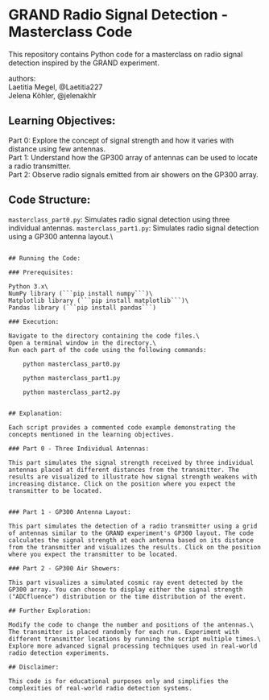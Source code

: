 # GRAND Radio Signal Detection - Masterclass Code

This repository contains Python code for a masterclass on radio signal detection inspired by the GRAND experiment.

authors:\
Laetitia Megel, @Laetitia227\
Jelena Köhler, @jelenakhlr

## Learning Objectives:

Part 0: Explore the concept of signal strength and how it varies with distance using few antennas.\
Part 1: Understand how the GP300 array of antennas can be used to locate a radio transmitter.\
Part 2: Observe radio signals emitted from air showers on the GP300 array.

## Code Structure:

```masterclass_part0.py```: Simulates radio signal detection using three individual antennas.
```masterclass_part1.py```: Simulates radio signal detection using a GP300 antenna layout.\
```masterclass_part2.py''': Visualizes radio signals emitted from cosmic ray air showers for both time and signal strength distributions.

## Running the Code:

### Prerequisites:

Python 3.x\
NumPy library (```pip install numpy```)\
Matplotlib library (```pip install matplotlib```)\
Pandas library (```pip install pandas```)

### Execution:

Navigate to the directory containing the code files.\
Open a terminal window in the directory.\
Run each part of the code using the following commands:

    python masterclass_part0.py

    python masterclass_part1.py
    
    python masterclass_part2.py


## Explanation:

Each script provides a commented code example demonstrating the concepts mentioned in the learning objectives.

### Part 0 - Three Individual Antennas:

This part simulates the signal strength received by three individual antennas placed at different distances from the transmitter. The results are visualized to illustrate how signal strength weakens with increasing distance. Click on the position where you expect the transmitter to be located.


### Part 1 - GP300 Antenna Layout:

This part simulates the detection of a radio transmitter using a grid of antennas similar to the GRAND experiment's GP300 layout. The code calculates the signal strength at each antenna based on its distance from the transmitter and visualizes the results. Click on the position where you expect the transmitter to be located.

### Part 2 - GP300 Air Showers:

This part visualizes a simulated cosmic ray event detected by the GP300 array. You can choose to display either the signal strength ("ADCfluence") distribution or the time distribution of the event.

## Further Exploration:

Modify the code to change the number and positions of the antennas.\
The transmitter is placed randomly for each run. Experiment with different transmitter locations by running the script multiple times.\
Explore more advanced signal processing techniques used in real-world radio detection experiments.

## Disclaimer:

This code is for educational purposes only and simplifies the complexities of real-world radio detection systems.
